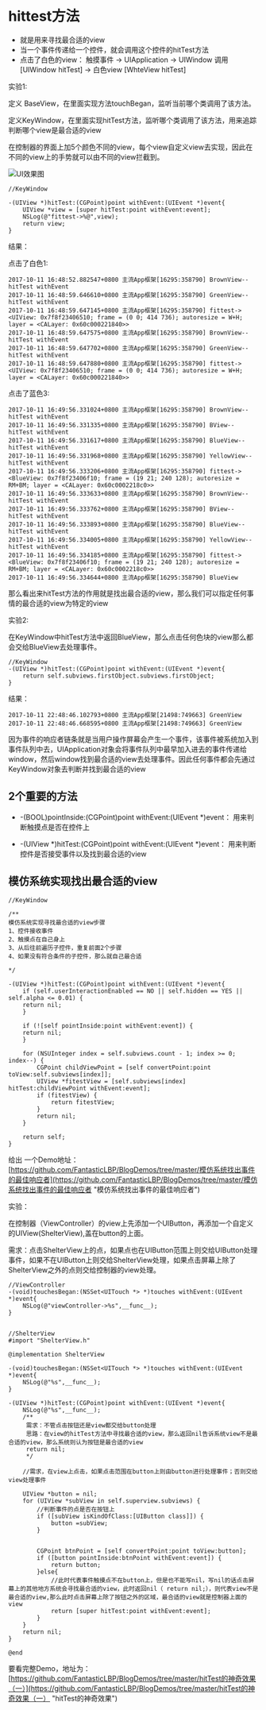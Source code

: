 # hittest方法

* 就是用来寻找最合适的view
* 当一个事件传递给一个控件，就会调用这个控件的hitTest方法
* 点击了白色的view： 触摸事件 -&gt; UIApplication -&gt; UIWindow 调用 \[UIWindow hitTest\] -&gt; 白色view \[WhteView hitTest\]

实验1:

定义 BaseView，在里面实现方法touchBegan，监听当前哪个类调用了该方法。

定义KeyWindow，在里面实现hitTest方法，监听哪个类调用了该方法，用来追踪判断哪个view是最合适的view

在控制器的界面上加5个颜色不同的view，每个view自定义view去实现，因此在不同的view上的手势就可以由不同的view拦截到。

![UI效果图](https://github.com/FantasticLBP/knowledge-kit/blob/master/assets/Simulator%20Screen%20Shot%20-%20iPhone%206s%20Plus%20-%202017-10-11%20at%2010.14.37.png)


```
//KeyWindow

-(UIView *)hitTest:(CGPoint)point withEvent:(UIEvent *)event{
    UIView *view = [super hitTest:point withEvent:event];
    NSLog(@"fittest->%@",view);
    return view;
}
```

结果：

点击了白色1:

```
2017-10-11 16:48:52.882547+0800 主流App框架[16295:358790] BrownView--hitTest withEvent
2017-10-11 16:48:59.646610+0800 主流App框架[16295:358790] GreenView--hitTest withEvent
2017-10-11 16:48:59.647145+0800 主流App框架[16295:358790] fittest-><UIView: 0x7f8f23406510; frame = (0 0; 414 736); autoresize = W+H; layer = <CALayer: 0x60c000221840>>
2017-10-11 16:48:59.647575+0800 主流App框架[16295:358790] BrownView--hitTest withEvent
2017-10-11 16:48:59.647702+0800 主流App框架[16295:358790] GreenView--hitTest withEvent
2017-10-11 16:48:59.647880+0800 主流App框架[16295:358790] fittest-><UIView: 0x7f8f23406510; frame = (0 0; 414 736); autoresize = W+H; layer = <CALayer: 0x60c000221840>>
```

点击了蓝色3:

```
2017-10-11 16:49:56.331024+0800 主流App框架[16295:358790] BrownView--hitTest withEvent
2017-10-11 16:49:56.331335+0800 主流App框架[16295:358790] BView--hitTest withEvent
2017-10-11 16:49:56.331617+0800 主流App框架[16295:358790] BlueView--hitTest withEvent
2017-10-11 16:49:56.331968+0800 主流App框架[16295:358790] YellowView--hitTest withEvent
2017-10-11 16:49:56.333206+0800 主流App框架[16295:358790] fittest-><BlueView: 0x7f8f23406f10; frame = (19 21; 240 128); autoresize = RM+BM; layer = <CALayer: 0x60c0002218c0>>
2017-10-11 16:49:56.333633+0800 主流App框架[16295:358790] BrownView--hitTest withEvent
2017-10-11 16:49:56.333762+0800 主流App框架[16295:358790] BView--hitTest withEvent
2017-10-11 16:49:56.333893+0800 主流App框架[16295:358790] BlueView--hitTest withEvent
2017-10-11 16:49:56.334005+0800 主流App框架[16295:358790] YellowView--hitTest withEvent
2017-10-11 16:49:56.334185+0800 主流App框架[16295:358790] fittest-><BlueView: 0x7f8f23406f10; frame = (19 21; 240 128); autoresize = RM+BM; layer = <CALayer: 0x60c0002218c0>>
2017-10-11 16:49:56.334644+0800 主流App框架[16295:358790] BlueView
```

那么看出来hitTest方法的作用就是找出最合适的view，那么我们可以指定任何事情的最合适的view为特定的view

实验2:

在KeyWindow中hitTest方法中返回BlueView，那么点击任何色块的view那么都会交给BlueView去处理事件。

```
//KeyWindow
-(UIView *)hitTest:(CGPoint)point withEvent:(UIEvent *)event{
    return self.subviews.firstObject.subviews.firstObject;
}
```

结果：

```
2017-10-11 22:48:46.102793+0800 主流App框架[21498:749663] GreenView
2017-10-11 22:48:46.668595+0800 主流App框架[21498:749663] GreenView
```

因为事件的响应者链条就是当用户操作屏幕会产生一个事件，该事件被系统加入到事件队列中去，UIApplication对象会将事件队列中最早加入进去的事件传递给window，然后window找到最合适的view去处理事件。因此任何事件都会先通过KeyWindow对象去判断并找到最合适的view

## 2个重要的方法

* -\(BOOL\)pointInside:\(CGPoint\)point withEvent:\(UIEvent \*\)event： 用来判断触摸点是否在控件上

* -\(UIView \*\)hitTest:\(CGPoint\)point withEvent:\(UIEvent \*\)event： 用来判断控件是否接受事件以及找到最合适的view

## 模仿系统实现找出最合适的view

```
//KeyWindow

/**
模仿系统实现寻找最合适的view步骤
1、控件接收事件
2、触摸点在自己身上
3、从后往前遍历子控件，重复前面2个步骤
4、如果没有符合条件的子控件，那么就自己最合适

*/

-(UIView *)hitTest:(CGPoint)point withEvent:(UIEvent *)event{
    if (self.userInteractionEnabled == NO || self.hidden == YES || self.alpha <= 0.01) {
    return nil;
    }

    if (![self pointInside:point withEvent:event]) {
    return nil;
    }

    for (NSUInteger index = self.subviews.count - 1; index >= 0; index--) {
        CGPoint childViewPoint = [self convertPoint:point toView:self.subviews[index]];
        UIView *fitestView = [self.subviews[index] hitTest:childViewPoint withEvent:event];
        if (fitestView) {
            return fitestView;
        }
        return nil;
    }

    return self;
}
```

给出 一个Demo地址：[https://github.com/FantasticLBP/BlogDemos/tree/master/模仿系统找出事件的最佳响应者](https://github.com/FantasticLBP/BlogDemos/tree/master/模仿系统找出事件的最佳响应者 "模仿系统找出事件的最佳响应者")

实验：

在控制器（ViewController）的view上先添加一个UIButton，再添加一个自定义的UIView\(ShelterView\),盖在button的上面。

需求：点击ShelterView上的点，如果点也在UIButton范围上则交给UIButton处理事件，如果不在UIButton上则交给ShelterView处理，如果点击屏幕上除了ShelterView之外的点则交给控制器的view处理。

```
//ViewController
-(void)touchesBegan:(NSSet<UITouch *> *)touches withEvent:(UIEvent *)event{
    NSLog(@"viewController->%s",__func__);
}


//ShelterView
#import "ShelterView.h"

@implementation ShelterView

-(void)touchesBegan:(NSSet<UITouch *> *)touches withEvent:(UIEvent *)event{
    NSLog(@"%s",__func__);
}

-(UIView *)hitTest:(CGPoint)point withEvent:(UIEvent *)event{
    NSLog(@"%s",__func__);
    /**
     需求：不管点击按钮还是view都交给button处理
     思路：在view的hitTest方法中寻找最合适的view，那么返回nil告诉系统view不是最合适的view，那么系统则认为按钮是最合适的view
     return nil;
     */
    
    //需求，在view上点击，如果点击范围在button上则由button进行处理事件；否则交给view处理事件
    
    UIView *button = nil;
    for (UIView *subView in self.superview.subviews) {
        //判断事件的点是否在按钮上
        if ([subView isKindOfClass:[UIButton class]]) {
            button =subView;
        }
        
        
        CGPoint btnPoint = [self convertPoint:point toView:button];
        if ([button pointInside:btnPoint withEvent:event]) {
            return button;
        }else{
            //此时代表事件触摸点不在button上，但是也不能写nil，写nil的话点击屏幕上的其他地方系统会寻找最合适的view，此时返回nil（ return nil;），则代表view不是最合适的view,那么此时点击屏幕上除了按钮之外的区域，最合适的view就是控制器上面的view
            return [super hitTest:point withEvent:event];
        }
    }
    return nil;
}

@end

```

要看完整Demo，地址为：[https://github.com/FantasticLBP/BlogDemos/tree/master/hitTest的神奇效果（一）](https://github.com/FantasticLBP/BlogDemos/tree/master/hitTest的神奇效果（一） "hitTest的神奇效果")

